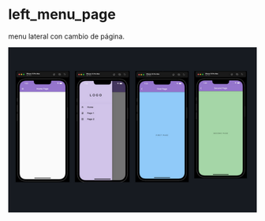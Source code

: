 # left_menu_page
menu lateral con cambio de página.

![Alt text](https://github.com/falconsoft3d/images/blob/main/left_menu.png?raw=true "Marlon Odoo")
